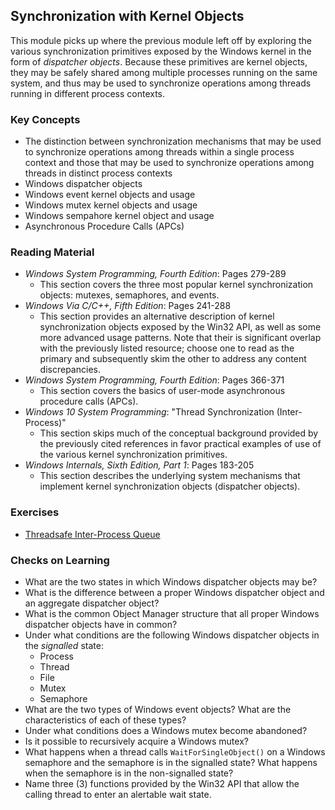 ## Synchronization with Kernel Objects

This module picks up where the previous module left off by exploring the various synchronization primitives exposed by the Windows kernel in the form of _dispatcher objects_. Because these primitives are kernel objects, they may be safely shared among multiple processes running on the same system, and thus may be used to synchronize operations among threads running in different process contexts.

### Key Concepts

- The distinction between synchronization mechanisms that may be used to synchronize operations among threads within a single process context and those that may be used to synchronize operations among threads in distinct process contexts
- Windows dispatcher objects
- Windows event kernel objects and usage
- Windows mutex kernel objects and usage 
- Windows sempahore kernel object and usage
- Asynchronous Procedure Calls (APCs)

### Reading Material

- _Windows System Programming, Fourth Edition_: Pages 279-289
    - This section covers the three most popular kernel synchronization objects: mutexes, semaphores, and events.
- _Windows Via C/C++, Fifth Edition_: Pages 241-288
    - This section provides an alternative description of kernel synchronization objects exposed by the Win32 API, as well as some more advanced usage patterns. Note that their is significant overlap with the previously listed resource; choose one to read as the primary and subsequently skim the other to address any content discrepancies.
- _Windows System Programming, Fourth Edition_: Pages 366-371
    - This section covers the basics of user-mode asynchronous procedure calls (APCs).
- _Windows 10 System Programming_: "Thread Synchronization (Inter-Process)"
    - This section skips much of the conceptual background provided by the previously cited references in favor practical examples of use of the various kernel synchronization primitives.
- _Windows Internals, Sixth Edition, Part 1_: Pages 183-205
    - This section describes the underlying system mechanisms that implement kernel synchronization objects (dispatcher objects).  

### Exercises

- [Threadsafe Inter-Process Queue](./interprocess-queue)

### Checks on Learning

- What are the two states in which Windows dispatcher objects may be?
- What is the difference between a proper Windows dispatcher object and an aggregate dispatcher object?
- What is the common Object Manager structure that all proper Windows dispatcher objects have in common?
- Under what conditions are the following Windows dispatcher objects in the _signalled_ state:
    - Process
    - Thread
    - File
    - Mutex
    - Semaphore
- What are the two types of Windows event objects? What are the characteristics of each of these types?
- Under what conditions does a Windows mutex become abandoned?
- Is it possible to recursively acquire a Windows mutex?
- What happens when a thread calls `WaitForSingleObject()` on a Windows semaphore and the semaphore is in the signalled state? What happens when the semaphore is in the non-signalled state?
- Name three (3) functions provided by the Win32 API that allow the calling thread to enter an alertable wait state.
